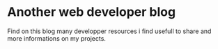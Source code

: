 <!--VarStream
title=Nicolas Froidure's blog, fullstack JavaScript Developper
description=Learn more about me
shortTitle=Home
shortDesc=Back to home
keywords.+=JavaScript
keywords.+=developer
keywords.+=Nicolas
keywords.+=Froidure
lang=en
location=US
-->

# Another web developer blog

Find on this blog many developper resources i find usefull to share and more
 informations on my projects.
